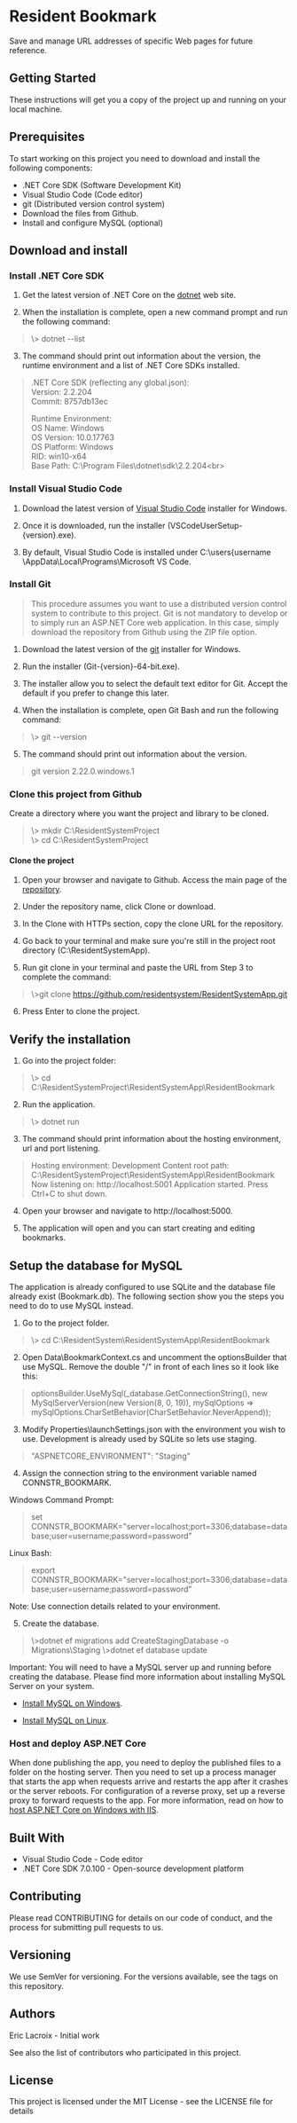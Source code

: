# Resident Bookmark
Save and manage URL addresses of specific Web pages for future reference.

## Getting Started
These instructions will get you a copy of the project up and running on your local machine.

## Prerequisites
To start working on this project you need to download and install the following components:

* .NET Core SDK (Software Development Kit)
* Visual Studio Code (Code editor)
* git (Distributed version control system)
* Download the files from Github.
* Install and configure MySQL (optional)

## Download and install

### Install .NET Core SDK
1. Get the latest version of .NET Core on the <a href="https://dotnet.microsoft.com/download" target="_blank">dotnet</a> web site.

2. When the installation is complete, open a new command prompt and run the following command:

> \\> dotnet --list

3. The command should print out information about the version, the runtime environment and a list of .NET Core SDKs installed.

> .NET Core SDK (reflecting any global.json):<br>
> Version:   2.2.204<br>
> Commit:    8757db13ec<br>
>
> Runtime Environment:<br>
> OS Name:     Windows<br>
> OS Version:  10.0.17763<br>
> OS Platform: Windows<br>
> RID:         win10-x64<br>
> Base Path:   C:\Program Files\dotnet\sdk\2.2.204\<br>

### Install Visual Studio Code
1. Download the latest version of <a href="https://go.microsoft.com/fwlink/?LinkID=534107" target="_blank">Visual Studio Code</a> installer for Windows.

2. Once it is downloaded, run the installer (VSCodeUserSetup-{version}.exe).

3. By default, Visual Studio Code is installed under C:\users\{username \AppData\Local\Programs\Microsoft VS Code.

### Install Git
> This procedure assumes you want to use a distributed version control system to contribute to this project. Git is not mandatory to develop or to simply run an ASP.NET Core web application. In this case, simply download the repository from Github using the ZIP file option.   

1. Download the latest version of the <a href="https://git-scm.com/download/win" target="_blank">git</a> installer for Windows.

2. Run the installer (Git-{version}-64-bit.exe).

3. The installer allow you to select the default text editor for Git. Accept the default if you prefer to change this later. 

4. When the installation is complete, open Git Bash and run the following command:

> \\> git --version

5. The command should print out information about the version.

> git version 2.22.0.windows.1

### Clone this project from Github

Create a directory where you want the project and library to be cloned.

> \\> mkdir C:\ResidentSystemProject<br>
> \\> cd C:\ResidentSystemProject

#### Clone the project 

1. Open your browser and navigate to Github. Access the main page of the <a href="https://github.com/residentsystem/ResidentBookmark" target="_blank">repository</a>.

2. Under the repository name, click Clone or download.

3. In the Clone with HTTPs section, copy the clone URL for the repository.

4. Go back to your terminal and make sure you're still in the project root directory (C:\ResidentSystemApp).

5. Run git clone in your terminal and paste the URL from Step 3 to complete the command:

> \\>git clone https://github.com/residentsystem/ResidentSystemApp.git

6. Press Enter to clone the project.

## Verify the installation

1. Go into the project folder:

> \\> cd C:\ResidentSystemProject\ResidentSystemApp\ResidentBookmark

2. Run the application.

> \\> dotnet run

3. The command should print information about the hosting environment, url and port listening.

> Hosting environment: Development
> Content root path: C:\ResidentSystemProject\ResidentSystemApp\ResidentBookmark
> Now listening on: http://localhost:5001
> Application started. Press Ctrl+C to shut down.

4. Open your browser and navigate to http://localhost:5000.

5. The application will open and you can start creating and editing bookmarks.

## Setup the database for MySQL

The application is already configured to use SQLite and the database file already exist (Bookmark.db). The following section show you the steps you need to do to use MySQL instead.

1. Go to the project folder.

> \\> cd C:\ResidentSystem\ResidentSystemApp\ResidentBookmark

2. Open Data\BookmarkContext.cs and uncomment the optionsBuilder that use MySQL. Remove the double "/" in front of each lines so it look like this:

> optionsBuilder.UseMySql(_database.GetConnectionString(),
> new MySqlServerVersion(new Version(8, 0, 19)), 
> mySqlOptions => mySqlOptions.CharSetBehavior(CharSetBehavior.NeverAppend));

3. Modify Properties\launchSettings.json with the environment you wish to use. Development is already used by SQLite so lets use staging. 

> "ASPNETCORE_ENVIRONMENT": "Staging"

4. Assign the connection string to the environment variable named CONNSTR_BOOKMARK.

Windows Command Prompt:
> set CONNSTR_BOOKMARK="server=localhost;port=3306;database=database;user=username;password=password"

Linux Bash:
> export CONNSTR_BOOKMARK="server=localhost;port=3306;database=database;user=username;password=password"

Note: Use connection details related to your environment.

5. Create the database.

> \\>dotnet ef migrations add CreateStagingDatabase -o Migrations\Staging
> \\>dotnet ef database update

Important: You will need to have a MySQL server up and running before creating the database. Please find more information about installing MySQL Server on your system.

- <a href="https://dev.mysql.com/doc/mysql-installation-excerpt/8.0/en/windows-installation.html" target="_blank"> Install MySQL on Windows</a>.

- <a href="https://dev.mysql.com/doc/mysql-installation-excerpt/8.0/en/linux-installation.html" target="_blank"> Install MySQL on Linux</a>.

### Host and deploy ASP.NET Core

When done publishing the app, you need to deploy the published files to a folder on the hosting server. Then you need to set up a process manager that starts the app when requests arrive and restarts the app after it crashes or the server reboots. For configuration of a reverse proxy, set up a reverse proxy to forward requests to the app. For more information, read on how to <a href="https://docs.microsoft.com/en-us/aspnet/core/host-and-deploy/iis/?view=aspnetcore-2.2" target="_blank">host ASP.NET Core on Windows with IIS</a>.

## Built With
* Visual Studio Code - Code editor
* .NET Core SDK 7.0.100 - Open-source development platform

## Contributing
Please read CONTRIBUTING for details on our code of conduct, and the process for submitting pull requests to us.

## Versioning
We use SemVer for versioning. For the versions available, see the tags on this repository.

## Authors
Eric Lacroix - Initial work

See also the list of contributors who participated in this project.

## License
This project is licensed under the MIT License - see the LICENSE file for details
